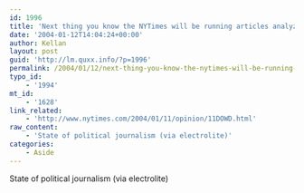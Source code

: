 ```yaml
---
id: 1996
title: 'Next thing you know the NYTimes will be running articles analyzing Clarks sweaters...'
date: '2004-01-12T14:04:24+00:00'
author: Kellan
layout: post
guid: 'http://lm.quxx.info/?p=1996'
permalink: /2004/01/12/next-thing-you-know-the-nytimes-will-be-running-articles-analyzing-clarks-sweaters/
typo_id:
    - '1994'
mt_id:
    - '1628'
link_related:
    - 'http://www.nytimes.com/2004/01/11/opinion/11DOWD.html'
raw_content:
    - 'State of political journalism (via electrolite)'
categories:
    - Aside
---
```


State of political journalism (via electrolite)